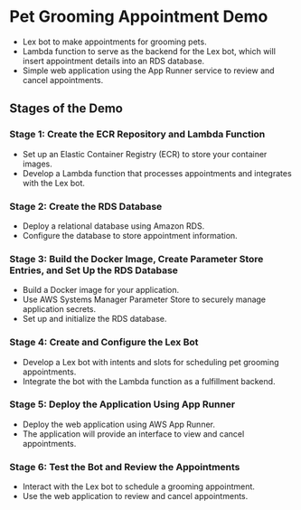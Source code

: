 # Pet Grooming Appointment Demo

- Lex bot to make appointments for grooming pets.
- Lambda function to serve as the backend for the Lex bot, which will insert appointment details into an RDS database.
- Simple web application using the App Runner service to review and cancel appointments.

## Stages of the Demo

### Stage 1: Create the ECR Repository and Lambda Function
- Set up an Elastic Container Registry (ECR) to store your container images.
- Develop a Lambda function that processes appointments and integrates with the Lex bot.

### Stage 2: Create the RDS Database
- Deploy a relational database using Amazon RDS.
- Configure the database to store appointment information.

### Stage 3: Build the Docker Image, Create Parameter Store Entries, and Set Up the RDS Database
- Build a Docker image for your application.
- Use AWS Systems Manager Parameter Store to securely manage application secrets.
- Set up and initialize the RDS database.

### Stage 4: Create and Configure the Lex Bot
- Develop a Lex bot with intents and slots for scheduling pet grooming appointments.
- Integrate the bot with the Lambda function as a fulfillment backend.

### Stage 5: Deploy the Application Using App Runner
- Deploy the web application using AWS App Runner.
- The application will provide an interface to view and cancel appointments.

### Stage 6: Test the Bot and Review the Appointments
- Interact with the Lex bot to schedule a grooming appointment.
- Use the web application to review and cancel appointments.
